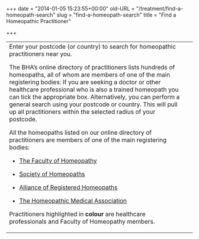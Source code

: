 +++
date = "2014-01-05 15:23:55+00:00"
old-URL = "/treatment/find-a-homeopath-search"
slug = "find-a-homeopath-search"
title = "Find a Homeopathic Practitioner"

+++

<table >
<tbody >
<tr >

<td style="vertical-align: top;" >Enter your postcode (or country) to search for homeopathic practitioners near you.

The BHA’s online directory of practitioners lists hundreds of homeopaths, all of whom are members of one of the main registering bodies: If you are seeking a doctor or other healthcare professional who is also a trained homeopath you can tick the appropriate box. Alternatively, you can perform a general search using your postcode or country. This will pull up all practitioners within the selected radius of your postcode.

All the homeopaths listed on our online directory of practitioners are members of one of the main registering bodies:

  * [The Faculty of Homeopathy](http://facultyofhomeopathy.org/)

  * [Society of Homeopaths](http://www.homeopathy-soh.org/)

  * [Alliance of Registered Homeopaths](http://www.a-r-h.org/)

  * [The Homeopathic Medical Association](http://www.the-hma.org/)

Practitioners highlighted in **colour** are healthcare professionals and Faculty of Homeopathy members.

</td>

<td style="vertical-align: top; text-align: right;" >
</td>
</tr>
</tbody>
</table>

